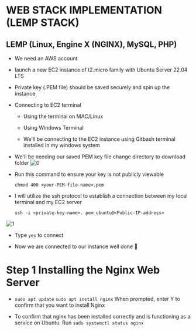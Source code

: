# WEB STACK IMPLEMENTATION (LEMP STACK)

## LEMP (Linux, Engine X (NGINX), MySQL, PHP)

- We need an AWS account

- launch a new EC2 instance of t2.micro family with Ubuntu Server 22.04 LTS

- Private key (.PEM file) should be saved securely and spin up the instance

- Connecting to EC2 terminal

  - Using the terminal on MAC/Linux

  - Using Windows Terminal

  - We'll be connecting to the EC2 instance using Gitbash terminal installed in my windows system
  
- We'll be needing our saved PEM key file change directory to download folder 
![0](https://user-images.githubusercontent.com/123396933/235159484-1bd168a5-8bd9-4ea5-a1c6-d3defeb4fac9.PNG)

- Run this command to ensure your key is not publicly viewable

  `chmod 400 <your-PEM-file-name>.pem`

- I will utilize the ssh protocol to establish a connection between my local terminal and my EC2 server

  `ssh -i <private-key-name>. pem ubuntu@<Public-IP-address>`

![1](https://user-images.githubusercontent.com/123396933/235173887-6f58b62a-fdeb-4316-a126-4e841f2f7936.PNG)

- Type `yes` to connect

- Now we are connected to our instance well done 🎉

# Step 1 Installing the Nginx Web Server

- `sudo apt update` `sudo apt install nginx` When prompted, enter Y to confirm that you want to install Nginx

- To confirm that nginx has been installed correctly and is functioning as a service on Ubuntu. Run `sudo systemctl status nginx`
